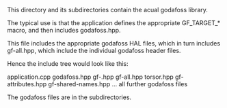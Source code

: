 This directory and its subdirectories contain the acual godafoss library.

The typical use is that the application defines the appropriate
GF_TARGET_* macro, and then includes godafoss.hpp.

This file includes the appropriate godafoss HAL files, which
in turn includes gf-all.hpp,
which include the individual godafoss header files.

Hence the include tree would look like this:

application.cpp
   godafoss.hpp
      gf-<target-hal>.hpp
         gf-all.hpp
            torsor.hpp
            gf-attributes.hpp
            gf-shared-names.hpp
            ... all further godafoss files

The godafoss files are in the subdirectories.
